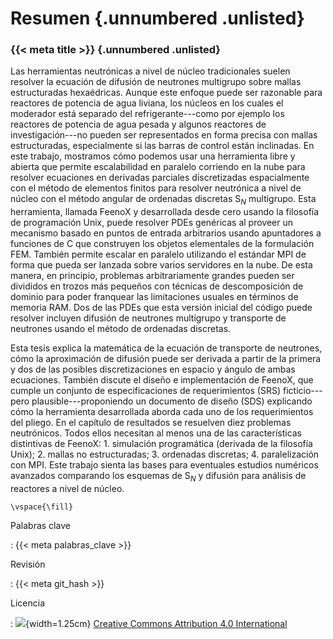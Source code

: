 # Resumen {.unnumbered .unlisted}

### {{< meta title >}} {.unnumbered  .unlisted}

Las herramientas neutrónicas a nivel de núcleo tradicionales suelen resolver la ecuación de difusión de neutrones multigrupo sobre mallas estructuradas hexaédricas.
Aunque este enfoque puede ser razonable para reactores de potencia de agua liviana, los núcleos en los cuales el moderador está separado del refrigerante---como por ejemplo los reactores de potencia de agua pesada y algunos reactores de investigación---no pueden ser representados en forma precisa con mallas estructuradas, especialmente si las barras de control están inclinadas.
En este trabajo, mostramos cómo podemos usar una herramienta libre y abierta que permite escalabilidad en paralelo corriendo en la nube para resolver ecuaciones en derivadas parciales discretizadas espacialmente con el método de elementos finitos para resolver neutrónica a nivel de núcleo con el método angular de ordenadas discretas S$_N$ multigrupo.
Esta herramienta, llamada FeenoX y desarrollada desde cero usando la filosofía de programación Unix, puede resolver PDEs genéricas al proveer un mecanismo basado en puntos de entrada arbitrarios usando apuntadores a funciones de C que construyen los objetos elementales de la formulación FEM.
También permite escalar en paralelo utilizando el estándar MPI de forma que pueda ser lanzada sobre varios servidores en la nube.
De esta manera, en principio, problemas arbitrariamente grandes pueden ser divididos en trozos más pequeños con técnicas de descomposición de dominio para poder franquear las limitaciones usuales en términos de memoria RAM.
Dos de las PDEs que esta versión inicial del código puede resolver incluyen difusión de neutrones multigrupo y transporte de neutrones usando el método de ordenadas discretas.

Esta tesis explica la matemática de la ecuación de transporte de neutrones, cómo la aproximación de difusión puede ser derivada a partir de la primera y dos de las posibles discretizaciones en espacio y ángulo de ambas ecuaciones. También discute el diseño e implementación de FeenoX, que cumple un conjunto de especificaciones de requerimientos (SRS) ficticio---pero plausible---proponiendo un documento de diseño (SDS) explicando cómo la herramienta desarrollada aborda cada uno de los requerimientos del pliego.
En el capítulo de resultados se resuelven diez problemas neutrónicos. Todos ellos necesitan al menos una de las características distintivas de FeenoX: 1. simulación programática (derivada de la filosofía Unix); 2. mallas no estructuradas; 3. ordenadas discretas; 4. paralelización con MPI.
Este trabajo sienta las bases para eventuales estudios numéricos avanzados comparando los esquemas de S$_N$ y difusión para análisis de reactores a nivel de núcleo.


```{=latex}
\vspace{\fill}
```

Palabras clave

:   {{< meta palabras_clave >}}

Revisión

:   {{< meta git_hash >}}

Licencia

:   ![](by){width=1.25cm} [Creative Commons Attribution 4.0 International](http://creativecommons.org/licenses/by/4.0/")

